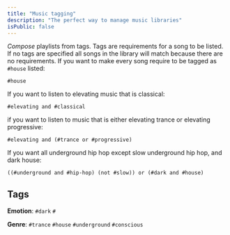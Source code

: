 ```yaml
---
title: "Music tagging"
description: "The perfect way to manage music libraries"
isPublic: false
---
```


*Compose* playlists from tags. Tags are requirements for a song to be listed.
If no tags are specified all songs in the library will match because there are
no requirements. If you want to make every song require to be tagged as `#house`
listed:

```
#house
```

If you want to listen to elevating music that is classical:

```
#elevating and #classical
```

if you want to listen to music that is either elevating trance or elevating
progressive:

```
#elevating and (#trance or #progressive)
```

If you want all underground hip hop except slow underground hip hop, and dark
house:

```
((#underground and #hip-hop) (not #slow)) or (#dark and #house)
```

## Tags
**Emotion**: `#dark` `#`

**Genre**: `#trance` `#house` `#underground` `#conscious`
